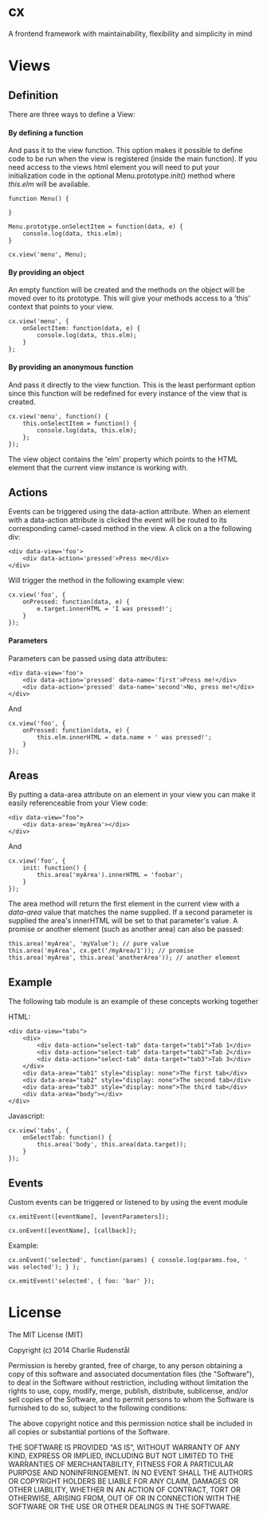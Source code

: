 cx
==

A frontend framework with maintainability, flexibility and simplicity in mind 

Views
==


Definition
--
There are three ways to define a View:

#### By defining a function 
And pass it to the view function. This option makes it possible to define 
code to be run when the view is registered (inside the main function). 
If you need access to the views html element you will need to put your 
initialization code in the optional Menu.prototype.init() method 
where _this.elm_ will be available.

```
function Menu() {

}

Menu.prototype.onSelectItem = function(data, e) {
	console.log(data, this.elm);
}

cx.view('menu', Menu);
```

#### By providing an object
An empty function will be created and the methods on the object will be moved
over to its prototype. This will give your methods access to a 'this' context
that points to your view.

```
cx.view('menu', {
	onSelectItem: function(data, e) {
		console.log(data, this.elm);
	}
};
```

#### By providing an anonymous function
And pass it directly to the view function. This is the least performant option since this function
will be redefined for every instance of the view that is created.

```
cx.view('menu', function() {
	this.onSelectItem = function() {
		console.log(data, this.elm);
	};
});
```

The view object contains the 'elm' property which points to the HTML element that the
current view instance is working with.

Actions
--
Events can be triggered using the data-action attribute. When an element with
a data-action attribute is clicked the event will be routed to its corresponding camel-cased
method in the view. A click on a the following div:

	<div data-view='foo'>
		<div data-action='pressed'>Press me</div>
	</div>

Will trigger the method in the following example view:

	cx.view('foo', {
		onPressed: function(data, e) {
			e.target.innerHTML = 'I was pressed!';
		}
	});

#### Parameters
Parameters can be passed using data attributes:

	<div data-view='foo'>
		<div data-action='pressed' data-name='first'>Press me!</div>
		<div data-action='pressed' data-name='second'>No, press me!</div>
	</div>

And

	cx.view('foo', {
		onPressed: function(data, e) {
			this.elm.innerHTML = data.name + ' was pressed!';
		}
	});

Areas
--
By putting a data-area attribute on an element in your view you can make it
easily referenceable from your View code:

	<div data-view="foo">
		<div data-area='myArea'></div>
	</div>

And

	cx.view('foo', {
		init: function() {
			this.area('myArea').innerHTML = 'foobar';
		}
	});

The area method will return the first element in the current view with a _data-area_ value
that matches the name supplied. If a second parameter is supplied the area's innerHTML will be set to that parameter's value. A promise or another element (such as another area) can also be passed:

	this.area('myArea', 'myValue'); // pure value
	this.area('myArea', cx.get('/myArea/1')); // promise
	this.area('myArea', this.area('anotherArea')); // another element

Example
--

The following tab module is an example of these concepts working together

HTML:

	<div data-view="tabs">
        <div>
            <div data-action="select-tab" data-target="tab1">Tab 1</div>
            <div data-action="select-tab" data-target="tab2">Tab 2</div>
            <div data-action="select-tab" data-target="tab3">Tab 3</div>
        </div>
        <div data-area="tab1" style="display: none">The first tab</div>
        <div data-area="tab2" style="display: none">The second tab</div>
        <div data-area="tab3" style="display: none">The third tab</div>
        <div data-area="body"></div>
    </div>

Javascript:

	cx.view('tabs', {
		onSelectTab: function() {
			this.area('body', this.area(data.target));
		}
	});


Events
--

Custom events can be triggered or listened to by using the event module

	cx.emitEvent([eventName], [eventParameters]);
	
	cx.onEvent([eventName], [callback]);
	
Example:

	cx.onEvent('selected', function(params) { console.log(params.foo, ' was selected'); } );
	
	cx.emitEvent('selected', { foo: 'bar' });
	
License
==

The MIT License (MIT)

Copyright (c) 2014 Charlie Rudenstål

Permission is hereby granted, free of charge, to any person obtaining a copy
of this software and associated documentation files (the "Software"), to deal
in the Software without restriction, including without limitation the rights
to use, copy, modify, merge, publish, distribute, sublicense, and/or sell
copies of the Software, and to permit persons to whom the Software is
furnished to do so, subject to the following conditions:

The above copyright notice and this permission notice shall be included in all
copies or substantial portions of the Software.

THE SOFTWARE IS PROVIDED "AS IS", WITHOUT WARRANTY OF ANY KIND, EXPRESS OR
IMPLIED, INCLUDING BUT NOT LIMITED TO THE WARRANTIES OF MERCHANTABILITY,
FITNESS FOR A PARTICULAR PURPOSE AND NONINFRINGEMENT. IN NO EVENT SHALL THE
AUTHORS OR COPYRIGHT HOLDERS BE LIABLE FOR ANY CLAIM, DAMAGES OR OTHER
LIABILITY, WHETHER IN AN ACTION OF CONTRACT, TORT OR OTHERWISE, ARISING FROM,
OUT OF OR IN CONNECTION WITH THE SOFTWARE OR THE USE OR OTHER DEALINGS IN THE
SOFTWARE.
